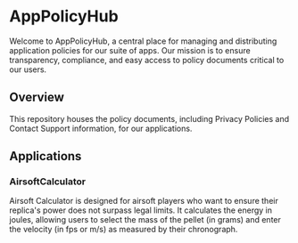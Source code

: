 # AppPolicyHub

Welcome to AppPolicyHub, a central place for managing and distributing application policies for our suite of apps. 
Our mission is to ensure transparency, compliance, and easy access to policy documents critical to our users.

## Overview

This repository houses the policy documents, including Privacy Policies and Contact Support information, for our 
applications.


## Applications

### AirsoftCalculator

Airsoft Calculator is designed for airsoft players who want to ensure their replica's power does not surpass 
legal limits. 
It calculates the energy in joules, allowing users to select the mass of the pellet (in grams) and enter the 
velocity (in fps or m/s) as measured by their chronograph.
